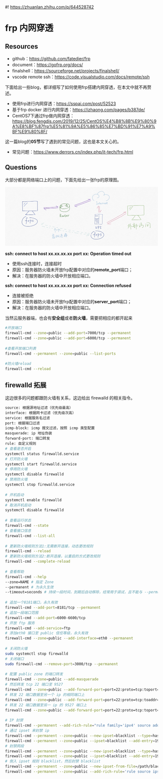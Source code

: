 #! https://zhuanlan.zhihu.com/p/644528742
# frp 内网穿透

## Resources

- github：https://github.com/fatedier/frp
- document：https://gofrp.org/docs/
- finalshell：https://sourceforge.net/projects/finalshell/
- vscode remote ssh：https://code.visualstudio.com/docs/remote/ssh

下面给出一些blog，都详细写了如何使用frp搭建内网穿透，在本文中就不再赘述。

- 使用frp进行内网穿透：https://sspai.com/post/52523
- 基于frp docker 进行内网穿透：https://izhaong.com/pages/b387de/
- CentOS7下通过frp做内网穿透：https://blog.fengdis.com/2019/12/25/CentOS%E4%B8%8B%E9%80%9A%E8%BF%87frp%E5%81%9A%E5%86%85%E7%BD%91%E7%A9%BF%E9%80%8F/

这一篇blog的**05节**写了遇到的常见问题，这也是本文关心的。

- 常见问题：https://www.derrors.cn/index.php/it-tech/frp.html

## Questions

大部分都是网络端口上的问题，下面先给出一张frp的原理图。

![frp的原理](static/frp/image.png)

**ssh: connect to host xx.xx.xx.xx port xx: Operation timed out**

- 使用ssh连接时，连接超时
- 原因：服务器防火墙未开放frp配置中对应的**remote_port**端口；
- 解决：在服务器的防火墙中开放相应端口。

**ssh: connect to host xx.xx.xx.xx port xx:  Connection refused**

- 连接被拒绝
- 原因：服务器防火墙未开放frp配置中对应的**server_port**端口；
- 解决：在服务器的防火墙中开放相应端口。

当然云服务器端，也会有**安全组**或者**防火墙**，需要把相应的都开起来

```bash
#开放端口
firewall-cmd --zone=public --add-port=7000/tcp --permanent
firewall-cmd --zone=public --add-port=6000/tcp --permanent

#查看开放端口列表
firewall-cmd --permanent --zone=public --list-ports

#防火墙reload
firewall-cmd --reload
```

## firewalld 拓展

这边很多的问题都跟防火墙有关系，这边给出 firewalld 的相关指令。

```bash
source: 根据源地址过滤（优先级最高）
interface: 根据网卡过滤（优先级次高）
service: 根据服务名过滤
port: 根据端口过滤
icmp-block: icmp 报文过滤，按照 icmp 类型配置
masquerade: ip 地址伪装
forward-port: 端口转发
rule: 自定义规则
# 查看是否开启
systemctl status firewalld.service
# 打开防火墙
systemctl start firewalld.service
# 停用防火墙
systemctl disable firewalld
# 禁用防火墙
systemctl stop firewalld.service

# 开机启动
systemctl enable firewalld
# 取消开机启动
systemctl disable firewalld

# 查看运行状态
firewall-cmd --state
# 查看接口信息
firewall-cmd --list-all

# 更新防火墙规则方法1:无需断开连接，动态更改规则
firewall-cmd --reload
# 更新防火墙规则方法2:断开连接，以重启的方式更改规则
firewall-cmd --complete-reload

# 查看帮助
firewall-cmd --help
--zone=NAME # 指定 Zone
--permanent # 为永久生效
--timeout=seconds # 持续一段时间，到期后自动移除，经常用于调试，且不能与 --permanent 同时使用

# 追加一个8181端口，永久有效
firewall-cmd --add-port=8181/tcp --permanent
# 追加一段端口范围
firewall-cmd --add-port=6000-6600/tcp
# 开放 ftp 服务
firewall-cmd --add-service=ftp
# 添加eth0 接口至 public 信任等级，永久有效
firewall-cmd --zone=public --add-interface=eth0 --permanent

# 关闭防火墙
sudo systemctl stop firewalld
# 关闭端口
sudo firewall-cmd --remove-port=3000/tcp --permanent

# 配置 public zone 的端口转发
firewall-cmd --zone=public --add-masquerade
# 然后转发 tcp 22 端口至 9527
firewall-cmd --zone=public --add-forward-port=port=22:proto=tcp:toport=9527
# 转发 22 端口数据至另一个 ip 的相同端口上
firewall-cmd --zone=public --add-forward-port=port=22:proto=tcp:toaddr=192.168.1.123
# 转发 22 端口数据至另一 ip 的 9527 端口上
firewall-cmd --zone=public --add-forward-port=port=22:proto=tcp:toport=9527:toaddr=192.168.1.100

# IP 封禁
firewall-cmd --permanent --add-rich-rule="rule family='ipv4' source address='192.168.1.123' reject"
# 通过 ipset 来封禁 ip
firewall-cmd --permanent --zone=public --new-ipset=blacklist --type=hash:ip
firewall-cmd --permanent --zone=public --ipset=blacklist --add-entry=192.168.1.123
# 封禁网段
firewall-cmd --permanent --zone=public --new-ipset=blacklist --type=hash:net
firewall-cmd --permanent --zone=public --ipset=blacklist --add-entry=192.168.1.0/24
# 倒入 ipset 规则 blacklist，然后封禁 blacklist
firewall-cmd --permanent --zone=public --new-ipset-from-file=/path/blacklist.xml
firewall-cmd --permanent --zone=public --add-rich-rule='rule source ipset=blacklist drop'
```

